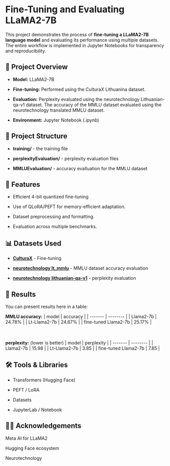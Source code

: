 # Fine-Tuning and Evaluating LLaMA2-7B
This project demonstrates the process of **fine-tuning a LLaMA2-7B language model** and evaluating its performance using multiple datasets. The entire workflow is implemented in Jupyter Notebooks for transparency and reproducibility.

## 🔧 Project Overview
- **Model:** LLaMA2-7B

- **Fine-tuning:** Performed using the CulturaX Lithuanina dataset.

- **Evaluation:** Perplexity evaluated using the neurotechnology Lithuanian-qa-v1 dataset. The accuracy of the MMLU dataset evaluated using the neurotechnology translated MMLU dataset.

- **Environment:** Jupyter Notebook (.ipynb)

## 📁 Project Structure
- **training/** - the training file

- **perplexityEvaluation/** - perplexity evaluation files

- **MMLUEvaluation/** - accuracy evalluation for the MMLU dataset

## 📌 Features
- Efficient 4-bit quantized fine-tuning

- Use of QLoRA/PEFT for memory-efficient adaptation.

- Dataset preprocessing and formatting.

- Evaluation across multiple benchmarks.

## 📊 Datasets Used
- **[CulturaX](https://huggingface.co/datasets/uonlp/CulturaX/viewer/lt)** - Fine-tuning

- **[neurotechnology lt_mmlu](https://huggingface.co/datasets/neurotechnology/lt_mmlu/viewer/all/validation)** - MMLU dataset accuracy evaluation

- **[neurotechnology lithuanian-qa-v1](https://huggingface.co/datasets/neurotechnology/lithuanian-qa-v1)** - perplexity evaluation

## 🧪 Results
You can present results here in a table:

**MMLU accuracy:**
| model | accuracy |
| ------- | -------- |
| Llama2-7b | 24.78% |
| Lt-Llama2-7b | 24.67% |
| fine-tuned Llama2-7b | 25.17% |

\
\
**perplexity:** (lower is better)
| model | perplexity |
| ------- | -------- |
| Llama2-7b | 15.98 |
| Lt-Llama2-7b | 3.85 |
| fine-tuned Llama2-7b | 7.85 |


## 🛠 Tools & Libraries
- Transformers (Hugging Face)

- PEFT / LoRA

- Datasets

- JupyterLab / Notebook

## 🙋‍♀️ Acknowledgements
Meta AI for LLaMA2

Hugging Face ecosystem

Neurotechnology

